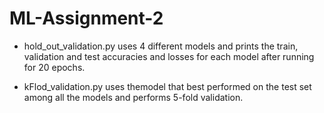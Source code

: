 # ML-Assignment-2
 - hold_out_validation.py uses 4 different models and prints the train, validation and test accuracies and losses for each model after running for 20 epochs.

- kFlod_validation.py uses themodel that best performed on the test set among all the models and performs 5-fold validation.
